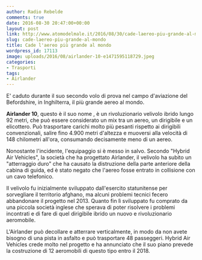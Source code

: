 ```yaml
---
author: Radio Rebelde
comments: true
date: 2016-08-30 20:47:00+00:00
layout: post
link: http://www.atomodelmale.it/2016/08/30/cade-laereo-piu-grande-al-mondo/
slug: cade-laereo-piu-grande-al-mondo
title: Cade l'aereo più grande al mondo
wordpress_id: 17113
image: uploads/2016/08/airlander-10-e1471595118729.jpeg
categories:
- Trasporti
tags:
- Airlander
---
```


E' caduto durante il suo secondo volo di prova nel campo d'aviazione del Befordshire, in Inghilterra, il più grande aereo al mondo.

**Airlander 10**, questo è il suo nome , è un rivoluzionario velivolo ibrido lungo 92 metri, che può essere considerato un mix tra un aereo, un dirigibile e un elicottero. Può trasportare carichi molto più pesanti rispetto ai dirigibili convenzionali, salire fino 4.900 metri d'altezza e muoversi alla velocità di 148 chilometri all'ora, consumando decisamente meno di un aereo.

Nonostante l'incidente, l'equipaggio si è messo in salvo. Secondo "Hybrid Air Vehicles", la società che ha progettato Airlander, il velivolo ha subito un "atterraggio duro" che ha causato la distruzione della parte anteriore della cabina di guida, ed è stato negato che l'aereo fosse entrato in collisione con un cavo telefonico.

Il velivolo fu inizialmente sviluppato dall'esercito statunitense per sorvegliare il territorio afghano, ma alcuni problemi tecnici fecero abbandonare il progetto nel 2013. Quanto fin lì sviluppato fu comprato da una piccola società inglese che sperava di poter risolvere i problemi incontrati e di fare di quel dirigibile ibrido un nuovo e rivoluzionario aeromobile.

L'Airlander può decollare e atterrare verticalmente, in modo da non avete bisogno di una pista in asfalto e può trasportare 48 passeggeri. Hybrid Air Vehicles crede molto nel progetto e ha annunciato che il suo piano prevede la costruzione di 12 aeromobili di questo tipo entro il 2018.
